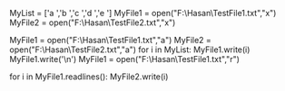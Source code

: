 MyList = ['a ','b ','c ','d ','e ']
MyFile1 = open("F:\Hasan\TestFile1.txt","x")
MyFile2 = open("F:\Hasan\TestFile2.txt","x")

MyFile1 = open("F:\Hasan\TestFile1.txt","a")
MyFile2 = open("F:\Hasan\TestFile2.txt","a")
for i in MyList:
  MyFile1.write(i)
  MyFile1.write('\n')
MyFile1 = open("F:\Hasan\TestFile1.txt","r")

for i in MyFile1.readlines():
    MyFile2.write(i)

